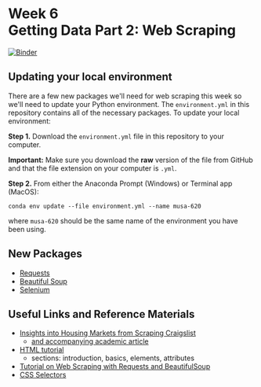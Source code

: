 # Week 6<br>Getting Data Part 2: Web Scraping

[![Binder](https://mybinder.org/badge_logo.svg)](https://mybinder.org/v2/gh/MUSA-620-Spring-2019/week-6/master?filepath=lecture-6.ipynb)

## Updating your local environment

There are a few new packages we'll need for web scraping this week so we'll need
to update your Python environment. The `environment.yml` in this repository
contains all of the necessary packages. To update your local environment:

**Step 1.** Download the `environment.yml` file in this repository to your computer.

**Important:** Make sure you download the **raw** version of the file from GitHub and that the file extension on your computer is `.yml`.

**Step 2.** From either the Anaconda Prompt (Windows) or Terminal app (MacOS):

```
conda env update --file environment.yml --name musa-620
```

where `musa-620` should be the same name of the environment you have been using.

## New Packages

- [Requests](http://docs.python-requests.org/en/master/)
- [Beautiful Soup](https://www.crummy.com/software/BeautifulSoup/bs4/doc/)
- [Selenium](https://selenium-python.readthedocs.io)

## Useful Links and Reference Materials

- [Insights into Housing Markets from Scraping Craigslist](https://geoffboeing.com/2016/08/craigslist-rental-housing-insights/)
  - [and accompanying academic article](https://arxiv.org/pdf/1605.05397.pdf)
- [HTML tutorial](https://www.w3schools.com/html/html_intro.asp)
  - sections: introduction, basics, elements, attributes
- [Tutorial on Web Scraping with Requests and BeautifulSoup](https://www.learndatasci.com/tutorials/ultimate-guide-web-scraping-w-python-requests-and-beautifulsoup/)
- [CSS Selectors](https://www.w3schools.com/cssref/css_selectors.asp)
